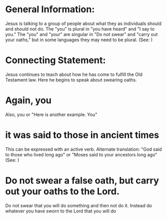 
# General Information:
Jesus is talking to a group of people about what they as individuals should and should not do. The "you" is plural in "you have heard" and "I say to you." The "you" and "your" are singular in "Do not swear" and "carry out your oaths," but in some languages they may need to be plural. (See: )

# Connecting Statement:
Jesus continues to teach about how he has come to fulfill the Old Testament law. Here he begins to speak about swearing oaths.

# Again, you
Also, you or "Here is another example. You"

# it was said to those in ancient times
This can be expressed with an active verb. Alternate translation: "God said to those who lived long ago" or "Moses said to your ancestors long ago" (See: )

# Do not swear a false oath, but carry out your oaths to the Lord.
Do not swear that you will do something and then not do it. Instead do whatever you have sworn to the Lord that you will do